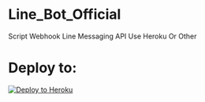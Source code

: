 # Line_Bot_Official
Script Webhook Line Messaging API Use Heroku Or Other

# Deploy to:
[![Deploy to Heroku](https://www.herokucdn.com/deploy/button.svg)](https://heroku.com/deploy)



